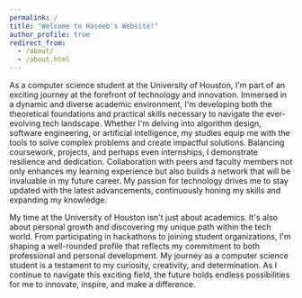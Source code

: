 ```yaml
---
permalink: /
title: "Welcome to Haseeb's Website!"
author_profile: true
redirect_from: 
  - /about/
  - /about.html
---
```


As a computer science student at the University of Houston, I'm part of an exciting journey at the forefront of technology and innovation. Immersed in a dynamic and diverse academic environment, I'm developing both the theoretical foundations and practical skills necessary to navigate the ever-evolving tech landscape. Whether I'm delving into algorithm design, software engineering, or artificial intelligence, my studies equip me with the tools to solve complex problems and create impactful solutions. Balancing coursework, projects, and perhaps even internships, I demonstrate resilience and dedication. Collaboration with peers and faculty members not only enhances my learning experience but also builds a network that will be invaluable in my future career. My passion for technology drives me to stay updated with the latest advancements, continuously honing my skills and expanding my knowledge.

My time at the University of Houston isn't just about academics. It's also about personal growth and discovering my unique path within the tech world. From participating in hackathons to joining student organizations, I'm shaping a well-rounded profile that reflects my commitment to both professional and personal development. My journey as a computer science student is a testament to my curiosity, creativity, and determination. As I continue to navigate this exciting field, the future holds endless possibilities for me to innovate, inspire, and make a difference.


